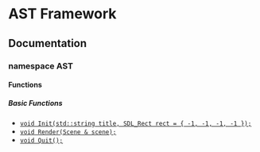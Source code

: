 # AST Framework
## Documentation
### namespace AST
#### Functions
##### Basic Functions
- [`void Init(std::string title, SDL_Rect rect = { -1, -1, -1, -1 });`](./Init.md)
- [`void Render(Scene & scene);`](./Render.md)
- [`void Quit();`](./Quit.md)